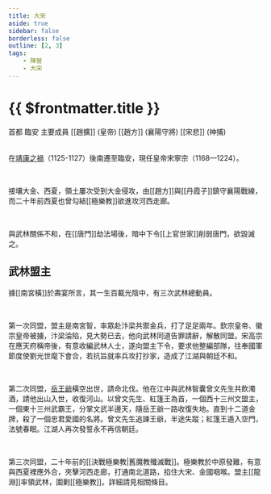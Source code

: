 ```yaml
---
title: 大宋
aside: true
sidebar: false
borderless: false
outline: [2, 3]
tags:
    - 陣營
    - 大宋
---
```


# {{ $frontmatter.title }}

<InfoList position="right">
	<Info title="陣營資料" :open=true>
		<table>
            <ChTr>
				<ChTd isTitle=true position='center'>
					首都
				</ChTd>
			</ChTr>
			<ChTr>
                <ChTd position='center'>
                    臨安
                </ChTd>
            </ChTr>
			<ChTr>
				<ChTd isTitle=true position='center'>
					主要成員
				</ChTd>
			</ChTr>
			<ChTr>
                <ChTd position='center'>
                    [[趙擴]] (皇帝)
                </ChTd>
            </ChTr>
            <ChTr>
                <ChTd position='center'>
                    [[趙方]] (襄陽守將)
                </ChTd>
            </ChTr>
            <ChTr>
                <ChTd position='center'>
                    [[宋悲]] (神捕)
                </ChTd>
            </ChTr>
		</table>
	</Info>
</InfoList>

在[靖康之禍](https://zh.wikipedia.org/zh-tw/%E9%9D%96%E5%BA%B7%E4%B9%8B%E5%8F%98)（1125-1127）後南遷至臨安，現任皇帝宋寧宗（1168—1224）。

<br>

接壤大金、西夏，領土屢次受到大金侵攻，由[[趙方]]與[[丹霞子]]鎮守襄陽戰線，而二十年前西夏也曾勾結[[極樂教]]欲進攻河西走廊。

<br>

與武林關係不和，在[[唐門]]劫法場後，暗中下令[[上官世家]]削弱唐門，欲毀滅之。
<br clear="all">

## 武林盟主

據[[南宮橫]]於壽宴所言，其一生百載光陰中，有三次武林總動員。

<br>

第一次同盟，盟主是南宮智，率眾赴汴梁共禦金兵，打了足足兩年。欽宗皇帝、徽宗皇帝被擄，汴梁淪陷，見大勢已去，他向武林同道告罪請辭，解散同盟。宋高宗在應天府稱帝後，有意收編武林人士，遂向盟主下令，要求他整編部隊，往奉國軍節度使劉光世麾下會合，若抗旨就率兵攻打抄家，造成了江湖與朝廷不和。

<br>

第二次同盟，[岳王爺](https://zh.wikipedia.org/zh-tw/%E5%B2%B3%E9%A3%9E)橫空出世，請命北伐。他在江中與武林智囊曾文先生共飲濁酒，請他出山入世，收復河山。以曾文先生、紅篷王為首，一個西十三州文盟主，一個東十三州武霸王，分掌文武半邊天，隨岳王爺一路收復失地。直到十二道金牌，殺了一個忠君愛國的名將。曾文先生追諫王爺，半途失蹤；紅篷王遁入空門，法號春眠。江湖人再次發誓永不再信朝廷。

<br>

第三次同盟，二十年前的[[決戰極樂教|舊魔教殲滅戰]]。極樂教於中原發難，有意與西夏裡應外合，夾擊河西走廊，打通南北道路，掐住大宋、金國咽喉。盟主[[龍淵]]率領武林，圍剿[[極樂教]]。詳細請見相關條目。


